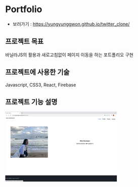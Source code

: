 # Portfolio

* 보러가기 : https://yungyunggwon.github.io/twitter_clone/

## 프로젝트 목표

바닐라JS의 활용과 새로고침없이 페이지 이동을 하는 포트폴리오 구현

## 프로젝트에 사용한 기술

Javascript, CSS3, React, Firebase

## 프로젝트 기능 설명

<img src="./public/image/portfolio_img_1.png" width="70%" height="50%"></img>

